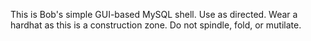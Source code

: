 This is Bob's simple GUI-based MySQL shell.
Use as directed.
Wear a hardhat as this is a construction zone.
Do not spindle, fold, or mutilate.
